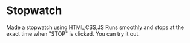 # Stopwatch

Made a stopwatch using HTML,CSS,JS 
Runs smoothly and stops at the exact time when "STOP" is clicked. 
You can try it out. 
